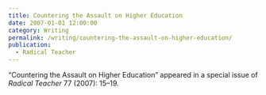 ```yaml
---
title: Countering the Assault on Higher Education
date: 2007-01-01 12:00:00
category: Writing
permalink: /writing/countering-the-assault-on-higher-education/
publication:
  - Radical Teacher
---
```

“Countering the Assault on Higher Education” appeared in a special issue of <em>Radical Teacher</em> 77 (2007): 15–19.
